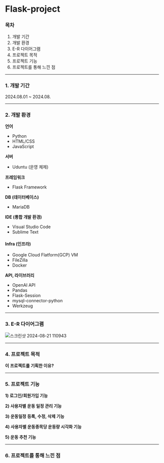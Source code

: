 # Flask-project
### **목차**

1.  개발 기간
2.  개발 환경
3.  E-R 다이어그램
4.  프로젝트 목적
5.  프로젝트 기능
6.  프로젝트를 통해 느낀 점

---

### **1\. 개발 기간**

2024.08.01 ~ 2024.08.

---

### **2\. 개발 환경**

**언어**

-   Python
-   HTML/CSS
-   JavaScript

**서버**

-   Uduntu (운영 체제)

**프레임워크**

-   Flask Framework

**DB (데이터베이스)**

-   MariaDB

**IDE (통합 개발 환경)**

-   Visual Studio Code
-   Sublime Text

#### **Infra (인프라)**

-   Google Cloud Flatform(GCP) VM
-   FileZilla
-   Docker

**API, 라이브러리**

-   OpenAI API
-   Pandas
-   Flask-Session
-   mysql-connector-python
-   Werkzeug

---

### **3\. E-R 다이어그램**

![스크린샷 2024-08-21 110943](https://github.com/user-attachments/assets/d1a5c16a-fbec-4141-b223-bb299922c6a5)

---

### **4\. 프로젝트 목적**

**이 프로젝트를 기획한 이유?**



---

### **5\. 프로젝트 기능**

**1) 로그인/회원가입 기능**

**2) 사용자별 운동 일정 관리 기능**

**3) 운동일정 등록, 수정, 삭제 기능**

**4) 사용자별 운동종목당 운동량 시각화 기능**

**5) 운동 추천 기능**

---

### **6\. 프로젝트를 통해 느낀 점**

